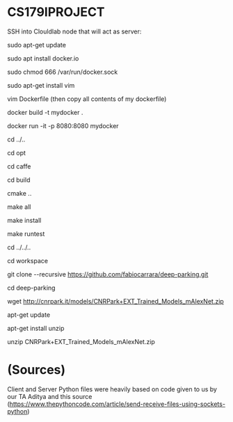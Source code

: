 # CS179IPROJECT

SSH into Clouldlab node that will act as server:

sudo apt-get update 

sudo apt install docker.io

sudo chmod 666 /var/run/docker.sock

sudo apt-get install vim

vim Dockerfile (then copy all contents of my dockerfile)

docker build -t mydocker .

docker run -it -p 8080:8080 mydocker

cd ../..

cd opt

cd caffe

cd build

cmake ..

make all

make install

make runtest

cd ../../..

cd workspace 

git clone --recursive https://github.com/fabiocarrara/deep-parking.git

cd deep-parking

wget http://cnrpark.it/models/CNRPark+EXT_Trained_Models_mAlexNet.zip

apt-get update

apt-get install unzip

unzip CNRPark+EXT_Trained_Models_mAlexNet.zip



# (Sources)
Client and Server Python files were heavily based on code given to us by our TA Aditya and this source (https://www.thepythoncode.com/article/send-receive-files-using-sockets-python)
